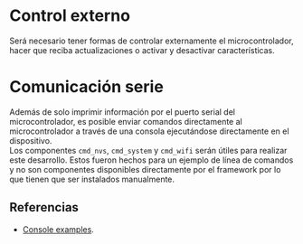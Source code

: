 # Control externo
Será necesario tener formas de controlar externamente el microcontrolador,
hacer que reciba actualizaciones o activar y desactivar características.

# Comunicación serie
Además de solo imprimir información por el puerto serial del microcontrolador,
es posible enviar comandos directamente al microcontrolador a través de una
consola ejecutándose directamente en el dispositivo.  
Los componentes `cmd_nvs`, `cmd_system` y `cmd_wifi` serán útiles para
realizar este desarrollo. Estos fueron hechos para un ejemplo de línea de
comandos y no son componentes disponibles directamente por el framework por
lo que tienen que ser instalados manualmente.

## Referencias
- [Console examples](
  https://github.com/espressif/esp-idf/tree/master/examples/system/console).
